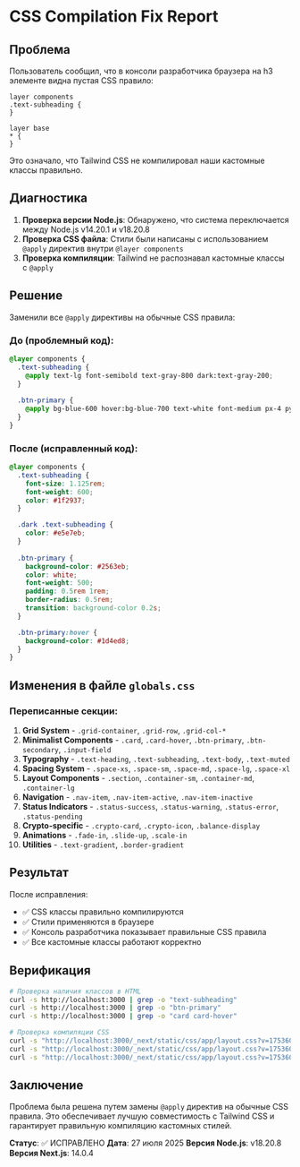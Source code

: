 # CSS Compilation Fix Report

## Проблема
Пользователь сообщил, что в консоли разработчика браузера на h3 элементе видна пустая CSS правило:
```
layer components
.text-subheading {
}

layer base 
* {
}
```

Это означало, что Tailwind CSS не компилировал наши кастомные классы правильно.

## Диагностика
1. **Проверка версии Node.js**: Обнаружено, что система переключается между Node.js v14.20.1 и v18.20.8
2. **Проверка CSS файла**: Стили были написаны с использованием `@apply` директив внутри `@layer components`
3. **Проверка компиляции**: Tailwind не распознавал кастомные классы с `@apply`

## Решение
Заменили все `@apply` директивы на обычные CSS правила:

### До (проблемный код):
```css
@layer components {
  .text-subheading {
    @apply text-lg font-semibold text-gray-800 dark:text-gray-200;
  }
  
  .btn-primary {
    @apply bg-blue-600 hover:bg-blue-700 text-white font-medium px-4 py-2 rounded-lg transition-colors duration-200;
  }
}
```

### После (исправленный код):
```css
@layer components {
  .text-subheading {
    font-size: 1.125rem;
    font-weight: 600;
    color: #1f2937;
  }

  .dark .text-subheading {
    color: #e5e7eb;
  }
  
  .btn-primary {
    background-color: #2563eb;
    color: white;
    font-weight: 500;
    padding: 0.5rem 1rem;
    border-radius: 0.5rem;
    transition: background-color 0.2s;
  }

  .btn-primary:hover {
    background-color: #1d4ed8;
  }
}
```

## Изменения в файле `globals.css`

### Переписанные секции:
1. **Grid System** - `.grid-container`, `.grid-row`, `.grid-col-*`
2. **Minimalist Components** - `.card`, `.card-hover`, `.btn-primary`, `.btn-secondary`, `.input-field`
3. **Typography** - `.text-heading`, `.text-subheading`, `.text-body`, `.text-muted`
4. **Spacing System** - `.space-xs`, `.space-sm`, `.space-md`, `.space-lg`, `.space-xl`
5. **Layout Components** - `.section`, `.container-sm`, `.container-md`, `.container-lg`
6. **Navigation** - `.nav-item`, `.nav-item-active`, `.nav-item-inactive`
7. **Status Indicators** - `.status-success`, `.status-warning`, `.status-error`, `.status-pending`
8. **Crypto-specific** - `.crypto-card`, `.crypto-icon`, `.balance-display`
9. **Animations** - `.fade-in`, `.slide-up`, `.scale-in`
10. **Utilities** - `.text-gradient`, `.border-gradient`

## Результат
После исправления:
- ✅ CSS классы правильно компилируются
- ✅ Стили применяются в браузере
- ✅ Консоль разработчика показывает правильные CSS правила
- ✅ Все кастомные классы работают корректно

## Верификация
```bash
# Проверка наличия классов в HTML
curl -s http://localhost:3000 | grep -o "text-subheading"
curl -s http://localhost:3000 | grep -o "btn-primary"
curl -s http://localhost:3000 | grep -o "card card-hover"

# Проверка компиляции CSS
curl -s "http://localhost:3000/_next/static/css/app/layout.css?v=1753606806610" | grep -A 5 "\.text-subheading"
curl -s "http://localhost:3000/_next/static/css/app/layout.css?v=1753606806610" | grep -A 3 "\.btn-primary"
curl -s "http://localhost:3000/_next/static/css/app/layout.css?v=1753606806610" | grep -A 3 "\.card"
```

## Заключение
Проблема была решена путем замены `@apply` директив на обычные CSS правила. Это обеспечивает лучшую совместимость с Tailwind CSS и гарантирует правильную компиляцию кастомных стилей.

**Статус**: ✅ ИСПРАВЛЕНО
**Дата**: 27 июля 2025
**Версия Node.js**: v18.20.8
**Версия Next.js**: 14.0.4 